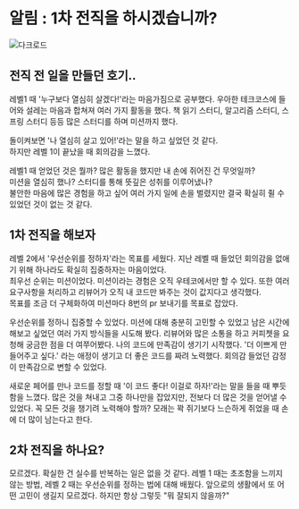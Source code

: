 # 알림 : 1차 전직을 하시겠습니까?
![다크로드](https://github.com/hoyeonyy/woowa-writing/assets/114469256/8d01924c-bb07-4e6b-bba5-f796092ddba3)

## 전직 전 일을 만들던 호기..

레벨1 때 '누구보다 열심히 살겠다!'라는 마음가짐으로 공부했다. 우아한 테크코스에 들어와 설레는 마음과 합쳐져 여러 가지 활동을 했다. 책 읽기 스터디, 알고리즘 스터디, 스프링 스터디 등등 많은 스터디를 하며 미션까지 했다.  

돌이켜보면 '나 열심히 살고 있어!'라는 말을 하고 싶었던 것 같다.  
하지만 레벨 1이 끝났을 때 회의감을 느꼈다.

레벨1 때 얻었던 것은 뭘까? 많은 활동을 했지만 내 손에 쥐어진 건 무엇일까?  
미션을 열심히 했나? 스터디를 통해 뜻깊은 성취를 이루어냈나?   
불안한 마음에 많은 경험을 하고 싶어 여러 가지 일에 손을 벌렸지만 결국 확실히 쥘 수 있었던 것이 없는 것 같다.

## 1차 전직을 해보자
레벨 2에서 '우선순위를 정하자'라는 목표를 세웠다. 지난 레벨 때 들었던 회의감을 없애기 위해 하나라도 확실히 집중하자는 마음이었다.  
최우선 순위는 미션이었다. 미션이라는 경험은 오직 우테코에서만 할 수 있다. 또한 여러 요구사항을 처리하고 리뷰어가 오직 내 코드만 봐주는 것이 값지다고 생각했다.  
목표를 조금 더 구체화하여 미션마다 8번의 pr 보내기를 목표로 잡았다.

우선순위를 정하니 집중할 수 있었다. 미션에 대해 충분히 고민할 수 있었고 남은 시간에 해보고 싶었던 여러 가지 방식들을 시도해 봤다. 
리뷰어와 많은 소통을 하고 커피쳇을 요청해 궁금한 점을 더 여쭈어봤다. 나의 코드에 만족감이 생기기 시작했다. '더 이쁘게 만들어주고 싶다.' 라는 애정이 생기고 더 좋은 코드를 짜려 노력했다. 회의감 들었던 감정이 만족감으로 변할 수 있었다.


새로운 페어를 만나 코드를 정할 때 '이 코드 좋다! 이걸로 하자!'라는 말을 들을 때 뿌듯함을 느꼈다.
많은 것을 쳐내고 그중 하나만을 잡았지만, 전보다 더 많은 것을 얻어낼 수 있었다. 꼭 모든 것을 챙기려 노력해야 할까? 모래는 꽉 쥐기보다 느슨하게 쥐었을 때 손에 더 많이 남는다고 한다.

## 2차 전직을 하나요?
모르겠다. 확실한 건 실수를 반복하는 일은 없을 것 같다. 레벨 1 때는 초조함을 느끼지 않는 방법, 레벨 2 때는 우선순위를 정하는 법에 대해 배웠다. 앞으로의 생활에서 또 어떤 고민이 생길지 모르겠다.
하지만 항상 그렇듯 "뭐 잘되지 않을까?"
